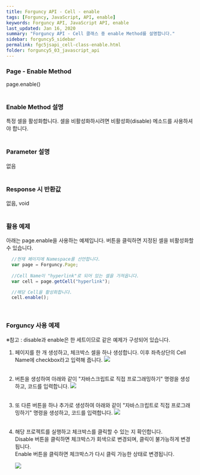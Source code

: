 ```yaml
---
title: Forguncy API - Cell - enable
tags: [Forguncy, JavaScript, API, enable]
keywords: Forguncy API, JavaScript API, enable
last_updated: Jan 16, 2020
summary: "Forguncy API - Cell 클래스 중 enable Method를 설명합니다."
sidebar: forguncy5_sidebar
permalink: fgc5jsapi_cell-class-enable.html
folder: forguncy5_03_javascript_api
---
```


### Page - Enable Method
page.enable()
<br /><br />

### Enable Method 설명
특정 셀을 활성화합니다. 셀을 비활성화하시려면 비활성화(disable) 메소드를 사용하셔야 합니다.
<br /><br />

### Parameter 설명
없음
<br /><br />

### Response 시 반환값
없음, void
<br /><br />

### 활용 예제
아래는 page.enable을 사용하는 예제입니다. 버튼을 클릭하면 지정된 셀을 비활성화할 수 있습니다.
<br />

~~~javascript
  //현재 페이지에 Namespace를 선언합니다.
  var page = Forguncy.Page;
  
  //Cell Name이 "hyperlink"로 되어 있는 셀을 가져옵니다.
  var cell = page.getCell("hyperlink");

  //해당 Cell을 활성화합니다.
  cell.enable();
~~~

<br />

### Forguncy 사용 예제

※참고 : disable과 enable은 한 세트이므로 같은 예제가 구성되어 있습니다.

1. 페이지를 한 개 생성하고, 체크박스 셀을 하나 생성합니다. 이후 좌측상단의 Cell Name에 checkbox라고 입력해 줍니다.
    ![]({{site.url}}/images/forguncy5/ex-ss_cell-disable01.png)
    <br /><br />

2. 버튼을 생성하여 아래와 같이 "자바스크립트로 직접 프로그래밍하기" 명령을 생성하고, 코드를 입력합니다.
    ![]({{site.url}}/images/forguncy5/ex-ss_cell-disable02.png)
    <br /><br />

3. 또 다른 버튼을 하나 추가로 생성하여 아래와 같이 "자바스크립트로 직접 프로그래밍하기" 명령을 생성하고, 코드를 입력합니다.
    ![]({{site.url}}/images/forguncy5/ex-ss_cell-disable03.png)
    <br /><br />

4. 해당 프로젝트를 실행하고 체크박스를 클릭할 수 있는 지 확인합니다.<br />
    Disable 버튼을 클릭하면 체크박스가 회색으로 변경되며, 클릭이 불가능하게 변경됩니다.<br />
    Enable 버튼을 클릭하면 체크박스가 다시 클릭 가능한 상태로 변경됩니다.

    ![]({{site.url}}/images/forguncy5/ex-ss_cell-disable04.gif)

<br /><br />
